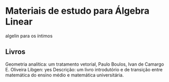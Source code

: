 # Materiais de estudo para Álgebra Linear
algelin para os íntimos 

## Livros

Geometria analítica: um tratamento vetorial, Paulo Boulos, Ivan de Camargo E. Oliveira
  Libgen: yes 
  Descrição: um livro introdutório e de transição entre matemática do ensino médio e matemática universitária. 
